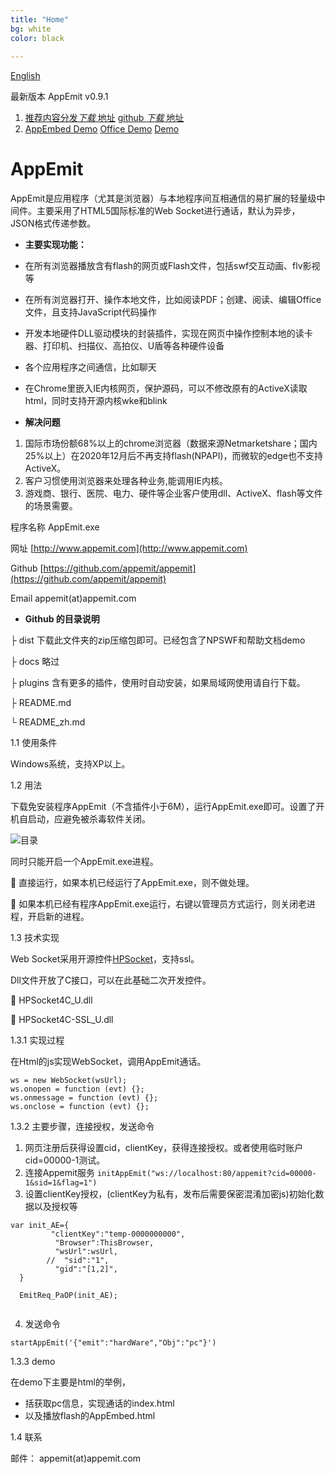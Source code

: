 ```yaml
---
title: "Home"
bg: white
color: black
 
---
```


[English](https://github.com/appemit/appemit/blob/master/README.md)

最新版本 AppEmit  v0.9.1	

1. [推荐内容分发*下载* 地址](https://cdn.jsdelivr.net/gh/appemit/appemit/dist/AppEmit.zip)
   [github *下载* 地址](https://raw.githubusercontent.com/appemit/appemit/master/dist/AppEmit.zip)
2. [AppEmbed Demo](http://www.appemit.com/demo/AppEmbed.html)   [Office Demo](http://www.appemit.com/demo/office.html?file=1)   [Demo](http://www.appemit.com/demo/index.html) 
 
 
 
#  AppEmit

AppEmit是应用程序（尤其是浏览器）与本地程序间互相通信的易扩展的轻量级中间件。主要采用了HTML5国际标准的Web Socket进行通话，默认为异步， JSON格式传递参数。

- **主要实现功能：**	
 - 在所有浏览器播放含有flash的网页或Flash文件，包括swf交互动画、flv影视等
 - 在所有浏览器打开、操作本地文件，比如阅读PDF；创建、阅读、编辑Office文件，且支持JavaScript代码操作
 - 开发本地硬件DLL驱动模块的封装插件，实现在网页中操作控制本地的读卡器、打印机、扫描仪、高拍仪、U盾等各种硬件设备
 - 各个应用程序之间通信，比如聊天
 - 	在Chrome里嵌入IE内核网页，保护源码，可以不修改原有的ActiveX读取html，同时支持开源内核wke和blink



- **解决问题**
  
1. 国际市场份额68%以上的chrome浏览器（数据来源Netmarketshare；国内25%以上）在2020年12月后不再支持flash(NPAPI)，而微软的edge也不支持ActiveX。
2. 客户习惯使用浏览器来处理各种业务,能调用IE内核。
3. 游戏商、银行、医院、电力、硬件等企业客户使用dll、ActiveX、flash等文件的场景需要。

程序名称	AppEmit.exe

网址	[http://www.appemit.com](http://www.appemit.com)

Github  [https://github.com/appemit/appemit](https://github.com/appemit/appemit)

Email	appemit(at)appemit.com	


- **Github 的目录说明**

 
├ dist           下载此文件夹的zip压缩包即可。已经包含了NPSWF和帮助文档demo
 
├ docs         略过
 
├ plugins      含有更多的插件，使用时自动安装，如果局域网使用请自行下载。
 
├ README.md 
 
└ README_zh.md
 

 



1.1	使用条件

Windows系统，支持XP以上。

1.2	用法

下载免安装程序AppEmit（不含插件小于6M），运行AppEmit.exe即可。设置了开机自启动，应避免被杀毒软件关闭。

![目录](https://oscimg.oschina.net/oscnet/up-96ea541fbac9804e48a290d538d8998b0c2.png)

 同时只能开启一个AppEmit.exe进程。
 
	直接运行，如果本机已经运行了AppEmit.exe，则不做处理。

	如果本机已经有程序AppEmit.exe运行，右键以管理员方式运行，则关闭老进程，开启新的进程。

1.3	技术实现

Web Socket采用开源控件[HPSocket](https://github.com/ldcsaa/HP-Socket)，支持ssl。

Dll文件开放了C接口，可以在此基础二次开发控件。

	HPSocket4C_U.dll

	HPSocket4C-SSL_U.dll

1.3.1	实现过程

在Html的js实现WebSocket，调用AppEmit通话。

```
ws = new WebSocket(wsUrl);  
ws.onopen = function (evt) {};
ws.onmessage = function (evt) {};
ws.onclose = function (evt) {};
```

1.3.2	主要步骤，连接授权，发送命令

1.	网页注册后获得设置cid，clientKey，获得连接授权。或者使用临时账户cid=00000-1测试。
2.	连接Appemit服务
     `initAppEmit("ws://localhost:80/appemit?cid=00000-1&sid=1&flag=1")`
3.	设置clientKey授权，(clientKey为私有，发布后需要保密混淆加密js)初始化数据以及授权等

```
var init_AE={
		 "clientKey":"temp-0000000000",  
		  "Browser":ThisBrowser,
		  "wsUrl":wsUrl,
		//  "sid":"1",         
		  "gid":"[1,2]",      
  }

  EmitReq_PaOP(init_AE);
  
  ```
4.	发送命令

`startAppEmit('{"emit":"hardWare","Obj":"pc"}') `

1.3.3 demo

在demo下主要是html的举例，
 - 括获取pc信息，实现通话的index.html
 - 以及播放flash的AppEmbed.html

1.4 联系
 
邮件： appemit(at)appemit.com
